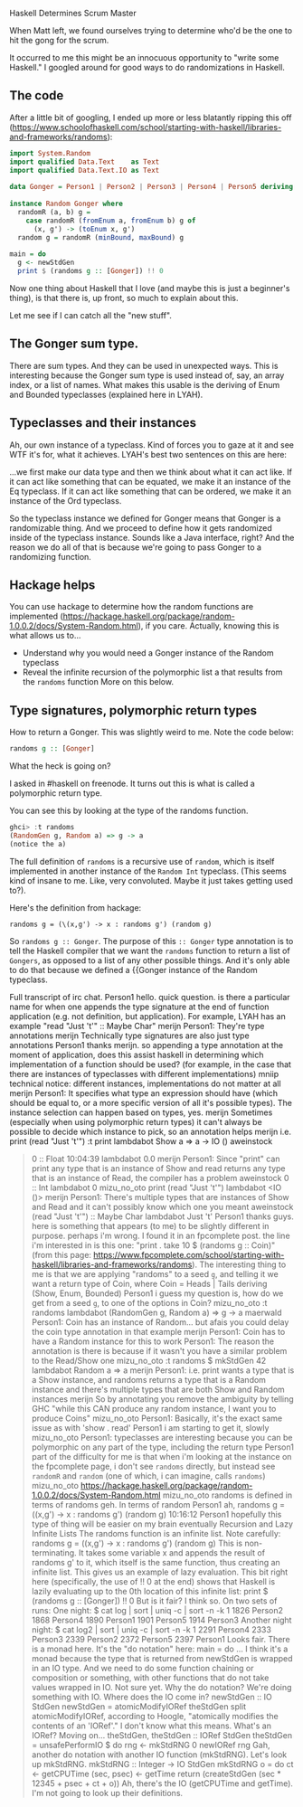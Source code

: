 Haskell Determines Scrum Master


When Matt left, we found ourselves trying to determine who'd be the one to hit the gong for the scrum.

It occurred to me this might be an innocuous opportunity to "write some Haskell." I googled around for good ways to do randomizations in Haskell.

## The code

After a little bit of googling, I ended up more or less blatantly ripping this off (https://www.schoolofhaskell.com/school/starting-with-haskell/libraries-and-frameworks/randoms):

```haskell
import System.Random
import qualified Data.Text    as Text
import qualified Data.Text.IO as Text
 
data Gonger = Person1 | Person2 | Person3 | Person4 | Person5 deriving (Show, Enum, Bounded)
 
instance Random Gonger where
  randomR (a, b) g =
    case randomR (fromEnum a, fromEnum b) g of
      (x, g') -> (toEnum x, g')
  random g = randomR (minBound, maxBound) g
 
main = do
  g <- newStdGen
  print $ (randoms g :: [Gonger]) !! 0
```

Now one thing about Haskell that I love (and maybe this is just a beginner's thing), is that there is, up front, so much to explain about this.

Let me see if I can catch all the "new stuff".

## The Gonger sum type.

There are sum types. And they can be used in unexpected ways.
This is interesting because the Gonger sum type is used instead of, say, an array index, or a list of names. What makes this usable is the deriving of Enum and Bounded typeclasses (explained here in LYAH).

## Typeclasses and their instances

Ah, our own instance of a typeclass. Kind of forces you to gaze at it and see WTF it's for, what it achieves.
LYAH's best two sentences on this are here:

...we first make our data type and then we think about what it can act like. If it can act like something that can be equated, we make it an instance of the Eq typeclass. If it can act like something that can be ordered, we make it an instance of the Ord typeclass.


So the typeclass instance we defined for Gonger means that Gonger is a randomizable thing. And we proceed to define how it gets randomized inside of the typeclass instance. Sounds like a Java interface, right?
And the reason we do all of that is because we're going to pass Gonger to a randomizing function.

## Hackage helps

You can use hackage to determine how the random functions are implemented (https://hackage.haskell.org/package/random-1.0.0.2/docs/System-Random.html), if you care. Actually, knowing this is what allows us to...


* Understand why you would need a Gonger instance of the Random typeclass
* Reveal the infinite recursion of the polymorphic list a that results from the ``randoms`` function
More on this below.


## Type signatures, polymorphic return types

How to return a Gonger. This was slightly weird to me. Note the code below:

```haskell
randoms g :: [Gonger]
```

What the heck is going on?

I asked in #haskell on freenode. It turns out this is what is called a polymorphic return type.

You can see this by looking at the type of the randoms function.


```haskell
ghci> :t randoms
(RandomGen g, Random a) => g -> a
(notice the a)
```

The full definition of ``randoms`` is a recursive use of ``random``, which is itself implemented in another instance of the ``Random Int`` typeclass. (This seems kind of insane to me. Like, very convoluted. Maybe it just takes getting used to?).

Here's the definition from hackage:

``randoms g = (\(x,g') -> x : randoms g') (random g)``

So ``randoms g :: Gonger``. The purpose of this ``:: Gonger`` type annotation is to tell the Haskell compiler that we want the ``randoms`` function to return a list of ``Gongers``, as opposed to a list of any other possible things. And it's only able to do that because we defined a {{Gonger instance of the Random typeclass.


Full transcript of irc chat.
Person1
hello. quick question. is there a particular name for when one appends the type signature at the end of function application (e.g. not definition, but application). For example, LYAH has an example "read "Just 't'" :: Maybe Char"
merijn
Person1: They're type annotations
merijn
Technically type signatures are also just type annotations
Person1
thanks merijn. so appending a type annotation at the moment of application, does this assist haskell in determining which implementation of a function should be used? (for example, in the case that there are instances of typeclasses with different implementations)
mniip
technical notice: different instances, implementations do not matter at all
merijn
Person1: It specifies what type an expression should have (which should be equal to, or a more specific version of all it's possible types). The instance selection can happen based on types, yes.
merijn
Sometimes (especially when using polymorphic return types) it can't always be possible to decide which instance to pick, so an annotation helps
merijn
i.e. print (read "Just 't'")
:t print
lambdabot
Show a => a -> IO ()
aweinstock
> 0 :: Float
10:04:39
lambdabot
0.0
merijn
Person1: Since "print" can print any type that is an instance of Show and read returns any type that is an instance of Read, the compiler has a problem
aweinstock
> 0 :: Int
lambdabot
0
mizu_no_oto
> print (read "Just 't'")
lambdabot
<IO ()>
merijn
Person1: There's multiple types that are instances of Show and Read and it can't possibly know which one you meant
aweinstock
> (read "Just 't'") :: Maybe Char
lambdabot
Just 't'
Person1
thanks guys. here is something that appears (to me) to be slightly different in purpose. perhaps i'm wrong. I found it in an fpcomplete post. the line i'm interested in is this one: "print . take 10 $ (randoms g :: Coin)" (from this page: https://www.fpcomplete.com/school/starting-with-haskell/libraries-and-frameworks/randoms). The interesting thing to me is that we are applying "randoms" to a seed `g`, and telling it we want a return type of Coin, where Coin = Heads | Tails deriving (Show, Enum, Bounded)
Person1
i guess my question is, how do we get from a seed `g`, to one of the options in Coin?
mizu_no_oto
:t randoms
lambdabot
(RandomGen g, Random a) => g -> a
maerwald
Person1: Coin has an instance of Random... but afais you could delay the coin type annotation in that example
merijn
Person1: Coin has to have a Random instance for this to work
Person1: The reason the annotation is there is because if it wasn't you have a similar problem to the Read/Show one
mizu_no_oto
:t randoms $ mkStdGen 42
lambdabot
Random a => a
merijn
Person1: i.e. print wants a type that is a Show instance, and randoms returns a type that is a Random instance and there's multiple types that are both Show and Random instances
merijn
So by annotating you remove the ambiguity by telling GHC "while this CAN produce any random instance, I want you to produce Coins"
mizu_no_oto
Person1: Basically, it's the exact same issue as with 'show . read'
Person1
i am starting to get it, slowly
mizu_no_oto
Person1: typeclasses are interesting because you can be polymorphic on any part of the type, including the return type
Person1
part of the difficulty for me is that when i'm looking at the instance on the fpcomplete page, i don't see `randoms` directly, but instead see `randomR` and `random` (one of which, i can imagine, calls `randoms`)
mizu_no_oto https://hackage.haskell.org/package/random-1.0.0.2/docs/System-Random.html
mizu_no_oto
randoms is defined in terms of randoms
geh. In terms of random
Person1
ah, randoms g = ((x,g') -> x : randoms g') (random g)
10:16:12
Person1
hopefully this type of thing will be easier on my brain eventually
Recursion and Lazy Infinite Lists
The randoms function is an infinite list. Note carefully:
randoms g = (\(x,g') -> x : randoms g') (random g)
This is non-terminating. It takes some variable x and appends the result of randoms g' to it, which itself is the same function, thus creating an infinite list.
This gives us an example of lazy evaluation. This bit right here (specifically, the use of !! 0 at the end) shows that Haskell is lazily evaluating up to the 0th location of this infinite list:
print $ (randoms g :: [Gonger]) !! 0
But is it fair?
I think so. On two sets of runs:
One night:
$ cat log | sort | uniq -c | sort -n -k 1
1826 Person2
1868 Person4
1890 Person1
1901 Person5
1914 Person3
Another night night:
$ cat log2 | sort | uniq -c | sort -n -k 1
2291 Person4
2333 Person3
2339 Person2
2372 Person5
2397 Person1
Looks fair.
There is a monad here.
It's the "do notation" here:
main = do
  ...
I think it's a monad because the type that is returned from newStdGen is wrapped in an IO type. And we need to do some function chaining or composition or something, with other functions that do not take values wrapped in IO. Not sure yet.
Why the do notation?
We're doing something with IO. Where does the IO come in?
newStdGen :: IO StdGen
newStdGen = atomicModifyIORef theStdGen split
atomicModifyIORef, according to Hoogle, "atomically modifies the contents of an 'IORef'." I don't know what this means. What's an IORef? Moving on...
theStdGen,
theStdGen :: IORef StdGen
theStdGen  = unsafePerformIO $ do
   rng <- mkStdRNG 0
   newIORef rng
Gah, another do notation with another IO function (mkStdRNG). Let's look up mkStdRNG.
mkStdRNG :: Integer -> IO StdGen
mkStdRNG o = do
    ct          <- getCPUTime
    (sec, psec) <- getTime
    return (createStdGen (sec * 12345 + psec + ct + o))
Ah, there's the IO (getCPUTime and getTime). I'm not going to look up their definitions.
